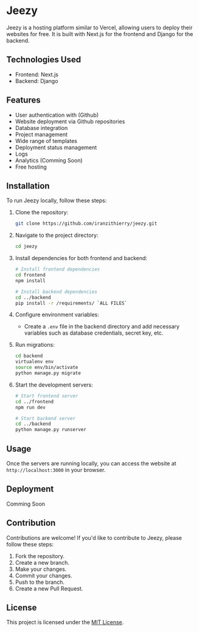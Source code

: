 # Jeezy

Jeezy is a  hosting platform similar to Vercel, allowing users to deploy their websites for free. It is built with Next.js for the frontend and Django for the backend.

## Technologies Used

- Frontend: Next.js
- Backend: Django

## Features

- User authentication with (Github)
- Website deployment via Github repositories
- Database integration
- Project management
- Wide range of templates
- Deployment status management
- Logs
- Analytics (Comming Soon)
- Free hosting

## Installation

To run Jeezy locally, follow these steps:

1. Clone the repository:

   ```bash
   git clone https://github.com/iranzithierry/jeezy.git
   ```

2. Navigate to the project directory:

   ```bash
   cd jeezy
   ```

3. Install dependencies for both frontend and backend:

   ```bash
   # Install frontend dependencies
   cd frontend
   npm install

   # Install backend dependencies
   cd ../backend
   pip install -r /requirements/ `ALL FILES`

   ```

4. Configure environment variables:
   
   - Create a `.env` file in the backend directory and add necessary variables such as database credentials, secret key, etc.

5. Run migrations:

   ```bash
   cd backend
   virtualenv env
   source env/bin/activate
   python manage.py migrate
   ```

6. Start the development servers:

   ```bash
   # Start frontend server
   cd ../frontend
   npm run dev

   # Start backend server
   cd ../backend
   python manage.py runserver
   ```

## Usage

Once the servers are running locally, you can access the website at `http://localhost:3000` in your browser.

## Deployment
Comming Soon

## Contribution

Contributions are welcome! If you'd like to contribute to Jeezy, please follow these steps:

1. Fork the repository.
2. Create a new branch.
3. Make your changes.
4. Commit your changes.
5. Push to the branch.
6. Create a new Pull Request.

## License

This project is licensed under the [MIT License](LICENSE).
```